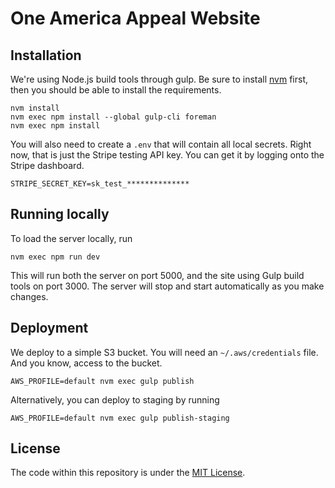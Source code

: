 One America Appeal Website
==========================


## Installation

We're using Node.js build tools through gulp. Be sure to install [nvm](https://github.com/creationix/nvm#install-script) first, then you should be able to install the requirements.

```
nvm install
nvm exec npm install --global gulp-cli foreman
nvm exec npm install
```

You will also need to create a `.env` that will contain all local secrets. Right now, that is just the Stripe testing API key. You can get it by logging onto the Stripe dashboard.

```
STRIPE_SECRET_KEY=sk_test_**************
```

## Running locally

To load the server locally, run

```
nvm exec npm run dev
```

This will run both the server on port 5000, and the site using Gulp build tools on port 3000. The server will stop and start automatically as you make changes.


## Deployment

We deploy to a simple S3 bucket. You will need an `~/.aws/credentials` file. And you know, access to the bucket.

```
AWS_PROFILE=default nvm exec gulp publish
```

Alternatively, you can deploy to staging by running

```
AWS_PROFILE=default nvm exec gulp publish-staging
```


## License

The code within this repository is under the [MIT License](LICENSE).

